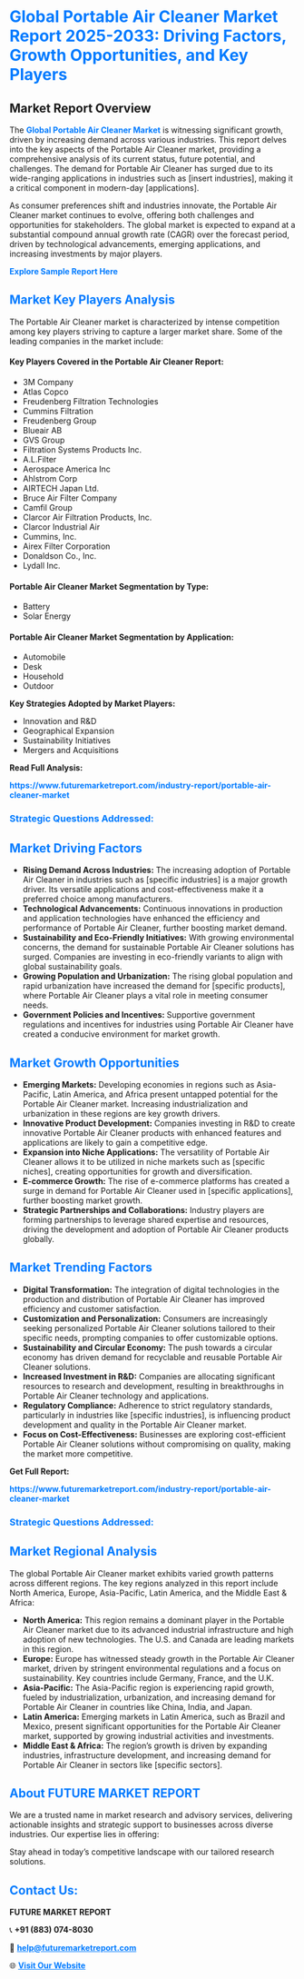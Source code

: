 <h1 style="color: #007BFF;">Global Portable Air Cleaner Market Report 2025-2033: Driving Factors, Growth Opportunities, and Key Players</h1>

<section id="overview">
<h2>Market Report Overview</h2>
<p>The <a href="https://www.futuremarketreport.com/industry-report/portable-air-cleaner-market" style="color: #007BFF; text-decoration: none;"><strong>Global Portable Air Cleaner Market</strong></a> is witnessing significant growth, driven by increasing demand across various industries. This report delves into the key aspects of the Portable Air Cleaner market, providing a comprehensive analysis of its current status, future potential, and challenges. The demand for Portable Air Cleaner has surged due to its wide-ranging applications in industries such as [insert industries], making it a critical component in modern-day [applications].</p>
<p>As consumer preferences shift and industries innovate, the Portable Air Cleaner market continues to evolve, offering both challenges and opportunities for stakeholders. The global market is expected to expand at a substantial compound annual growth rate (CAGR) over the forecast period, driven by technological advancements, emerging applications, and increasing investments by major players.</p>
</section>

<section id="overview">
<p><a href="https://www.futuremarketreport.com/request-sample/reportId=42190" style="color: #007BFF; text-decoration: none;"><strong>Explore Sample Report Here</strong></a></p>
</section>

<section id="key-players">
<h2 style="color: #007BFF;">Market Key Players Analysis</h2>
<p>The Portable Air Cleaner market is characterized by intense competition among key players striving to capture a larger market share. Some of the leading companies in the market include:</p>
<h4>Key Players Covered in the Portable Air Cleaner Report:</h4>
<ul><li>3M Company</li><li>Atlas Copco</li><li>Freudenberg Filtration Technologies</li><li>Cummins Filtration</li><li>Freudenberg Group</li><li>Blueair AB</li><li>GVS Group</li><li>Filtration Systems Products Inc.</li><li>A.L.Filter</li><li>Aerospace America Inc</li><li>Ahlstrom Corp</li><li>AIRTECH Japan Ltd.</li><li>Bruce Air Filter Company</li><li>Camfil Group</li><li>Clarcor Air Filtration Products, Inc.</li><li>Clarcor Industrial Air</li><li>Cummins, Inc.</li><li>Airex Filter Corporation</li><li>Donaldson Co., Inc.</li><li>Lydall Inc.</li></ul>
<h4>Portable Air Cleaner Market Segmentation by Type:</h4>
<ul><li>Battery</li><li>Solar Energy</li></ul>

<h4>Portable Air Cleaner Market Segmentation by Application:</h4>
<ul><li>Automobile</li><li>Desk</li><li>Household</li><li>Outdoor</li></ul>
<p><strong>Key Strategies Adopted by Market Players:</strong></p>
<ul>
<li>Innovation and R&D</li>
<li>Geographical Expansion</li>
<li>Sustainability Initiatives</li>
<li>Mergers and Acquisitions</li>
</ul>
</section>

<section>
<p><strong>Read Full Analysis: </strong></p><a href="https://www.futuremarketreport.com/industry-report/portable-air-cleaner-market" style="color: #007BFF; text-decoration: none;"><strong>https://www.futuremarketreport.com/industry-report/portable-air-cleaner-market</strong></a>
<h3 style="color: #007BFF;">Strategic Questions Addressed:</h3>
</section>

<section id="driving-factors">
<h2 style="color: #007BFF;">Market Driving Factors</h2>
<ul>
<li><strong>Rising Demand Across Industries:</strong> The increasing adoption of Portable Air Cleaner in industries such as [specific industries] is a major growth driver. Its versatile applications and cost-effectiveness make it a preferred choice among manufacturers.</li>
<li><strong>Technological Advancements:</strong> Continuous innovations in production and application technologies have enhanced the efficiency and performance of Portable Air Cleaner, further boosting market demand.</li>
<li><strong>Sustainability and Eco-Friendly Initiatives:</strong> With growing environmental concerns, the demand for sustainable Portable Air Cleaner solutions has surged. Companies are investing in eco-friendly variants to align with global sustainability goals.</li>
<li><strong>Growing Population and Urbanization:</strong> The rising global population and rapid urbanization have increased the demand for [specific products], where Portable Air Cleaner plays a vital role in meeting consumer needs.</li>
<li><strong>Government Policies and Incentives:</strong> Supportive government regulations and incentives for industries using Portable Air Cleaner have created a conducive environment for market growth.</li>
</ul>
</section>

<section id="growth-opportunities">
<h2 style="color: #007BFF;">Market Growth Opportunities</h2>
<ul>
<li><strong>Emerging Markets:</strong> Developing economies in regions such as Asia-Pacific, Latin America, and Africa present untapped potential for the Portable Air Cleaner market. Increasing industrialization and urbanization in these regions are key growth drivers.</li>
<li><strong>Innovative Product Development:</strong> Companies investing in R&D to create innovative Portable Air Cleaner products with enhanced features and applications are likely to gain a competitive edge.</li>
<li><strong>Expansion into Niche Applications:</strong> The versatility of Portable Air Cleaner allows it to be utilized in niche markets such as [specific niches], creating opportunities for growth and diversification.</li>
<li><strong>E-commerce Growth:</strong> The rise of e-commerce platforms has created a surge in demand for Portable Air Cleaner used in [specific applications], further boosting market growth.</li>
<li><strong>Strategic Partnerships and Collaborations:</strong> Industry players are forming partnerships to leverage shared expertise and resources, driving the development and adoption of Portable Air Cleaner products globally.</li>
</ul>
</section>

<section id="trending-factors">
<h2 style="color: #007BFF;">Market Trending Factors</h2>
<ul>
<li><strong>Digital Transformation:</strong> The integration of digital technologies in the production and distribution of Portable Air Cleaner has improved efficiency and customer satisfaction.</li>
<li><strong>Customization and Personalization:</strong> Consumers are increasingly seeking personalized Portable Air Cleaner solutions tailored to their specific needs, prompting companies to offer customizable options.</li>
<li><strong>Sustainability and Circular Economy:</strong> The push towards a circular economy has driven demand for recyclable and reusable Portable Air Cleaner solutions.</li>
<li><strong>Increased Investment in R&D:</strong> Companies are allocating significant resources to research and development, resulting in breakthroughs in Portable Air Cleaner technology and applications.</li>
<li><strong>Regulatory Compliance:</strong> Adherence to strict regulatory standards, particularly in industries like [specific industries], is influencing product development and quality in the Portable Air Cleaner market.</li>
<li><strong>Focus on Cost-Effectiveness:</strong> Businesses are exploring cost-efficient Portable Air Cleaner solutions without compromising on quality, making the market more competitive.</li>
</ul>
</section>

<section>
<p><strong>Get Full Report: </strong></p><a href="https://www.futuremarketreport.com/industry-report/portable-air-cleaner-market" style="color: #007BFF; text-decoration: none;"><strong>https://www.futuremarketreport.com/industry-report/portable-air-cleaner-market</strong></a>
<h3 style="color: #007BFF;">Strategic Questions Addressed:</h3>
</section>


<section id="regional-analysis">
<h2 style="color: #007BFF;">Market Regional Analysis</h2>
<p>The global Portable Air Cleaner market exhibits varied growth patterns across different regions. The key regions analyzed in this report include North America, Europe, Asia-Pacific, Latin America, and the Middle East & Africa:</p>
<ul>
<li><strong>North America:</strong> This region remains a dominant player in the Portable Air Cleaner market due to its advanced industrial infrastructure and high adoption of new technologies. The U.S. and Canada are leading markets in this region.</li>
<li><strong>Europe:</strong> Europe has witnessed steady growth in the Portable Air Cleaner market, driven by stringent environmental regulations and a focus on sustainability. Key countries include Germany, France, and the U.K.</li>
<li><strong>Asia-Pacific:</strong> The Asia-Pacific region is experiencing rapid growth, fueled by industrialization, urbanization, and increasing demand for Portable Air Cleaner in countries like China, India, and Japan.</li>
<li><strong>Latin America:</strong> Emerging markets in Latin America, such as Brazil and Mexico, present significant opportunities for the Portable Air Cleaner market, supported by growing industrial activities and investments.</li>
<li><strong>Middle East & Africa:</strong> The region’s growth is driven by expanding industries, infrastructure development, and increasing demand for Portable Air Cleaner in sectors like [specific sectors].</li>
</ul>
</section>

<footer>
<h2 style="color: #007BFF;">About FUTURE MARKET REPORT</h2>
<p>We are a trusted name in market research and advisory services, delivering actionable insights and strategic support to businesses across diverse industries. Our expertise lies in offering:</p>

<p>Stay ahead in today’s competitive landscape with our tailored research solutions.</p>

<h2 style="color: #007BFF;">Contact Us:</h2>
<p><strong>FUTURE MARKET REPORT</strong></p>
<p>📞 <strong>+91 (883) 074-8030</strong></p>
<p>📧 <strong><a href="mailto:help@futuremarketreport.com" style="color: #007BFF;">help@futuremarketreport.com</a></strong></p>
<p>🌐 <strong><a href="https://www.futuremarketreport.com/" style="color: #007BFF;">Visit Our Website</a></strong></p>
</footer>